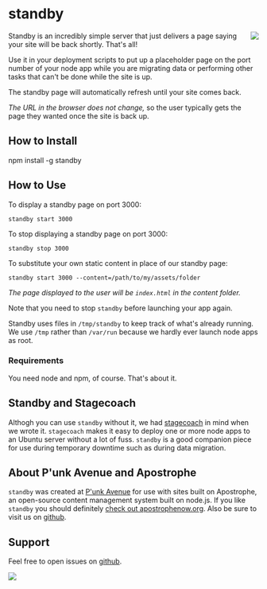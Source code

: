 # standby

<a href="http://apostrophenow.org/"><img src="https://raw.github.com/punkave/standby/master/logos/logo-box-madefor.png" align="right" /></a>

Standby is an incredibly simple server that just delivers a page saying your site will be back shortly. That's all!

Use it in your deployment scripts to put up a placeholder page on the port number of your node app while you are migrating data or performing other tasks that can't be done while the site is up.

The standby page will automatically refresh until your site comes back.

*The URL in the browser does not change,* so the user typically gets the page they wanted once the site is back up.

## How to Install

npm install -g standby

## How to Use

To display a standby page on port 3000:

    standby start 3000

To stop displaying a standby page on port 3000:

    standby stop 3000

To substitute your own static content in place of our standby page:

    standby start 3000 --content=/path/to/my/assets/folder

*The page displayed to the user will be `index.html` in the content folder.*

Note that you need to stop `standby` before launching your app again.

Standby uses files in `/tmp/standby` to keep track of what's already running. We use `/tmp` rather than `/var/run` because we hardly ever launch node apps as root.

### Requirements

You need node and npm, of course. That's about it.

## Standby and Stagecoach

Althogh you can use `standby` without it, we had [stagecoach](http://github.com/punkave/stagecoach) in mind when we wrote it. `stagecoach` makes it easy to deploy one or more node apps to an Ubuntu server without a lot of fuss. `standby` is a good companion piece for use during temporary downtime such as during data migration.

## About P'unk Avenue and Apostrophe

`standby` was created at [P'unk Avenue](http://punkave.com) for use with sites built on Apostrophe, an open-source content management system built on node.js. If you like `standby` you should definitely [check out apostrophenow.org](http://apostrophenow.org). Also be sure to visit us on [github](http://github.com/punkave).

## Support

Feel free to open issues on [github](http://github.com/punkave/standby).

<a href="http://punkave.com/"><img src="https://raw.github.com/punkave/standby/master/logos/logo-box-builtby.png" /></a>

